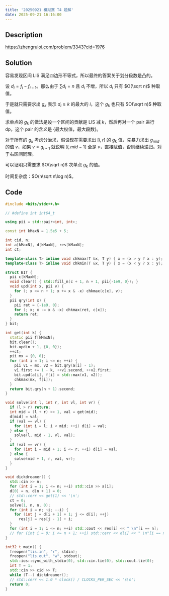 ```yaml
---
title: '20250921 模拟赛 T4 题解'
date: 2025-09-21 16:16:00
---
```


## Description

<https://zhengruioi.com/problem/3343?cid=1976>

## Solution

容易发现区间 LIS 满足四边形不等式，所以最终的答案关于划分段数是凸的。

设 $d_i=f_i-f_{i-1}$。那么由于 $\sum d_i=n$ 且 $d_i$ 不增，所以 $d_i$ 只有 $O(\sqrt n)$ 种取值。

于是就只需要求出 $g_k$ 表示 $d_i\geq k$ 的最大的 $i$，这个 $g_k$ 也只有 $O(\sqrt n)$ 种取值。

求单点的 $g_k$ 的做法是设一个区间的贡献是 LIS 减 $k$，然后再对一个 pair 进行 dp，这个 pair 的含义是 {最大权值，最大段数}。

对于所有的 $g_k$ 考虑分治求，假设现在需要求出 $[l,r]$ 的 $g_k$ 值，先暴力求出 $g_{mid}$ 的值 $v$，如果 $v=g_{l-1}$ 就说明 $[l,mid-1]$ 全是 $v$，直接赋值，否则继续递归。对于右区间同理。

可以证明只需要求 $O(\sqrt n)$ 次单点 $g_k$ 的值。

时间复杂度：$O(n\sqrt n\log n)$。

## Code

```cpp
#include <bits/stdc++.h>

// #define int int64_t

using pii = std::pair<int, int>;

const int kMaxN = 1.5e5 + 5;

int cid, n;
int a[kMaxN], d[kMaxN], res[kMaxN];
int ct;

template<class T> inline void chkmax(T &x, T y) { x = (x > y ? x : y); }
template<class T> inline void chkmin(T &x, T y) { x = (x < y ? x : y); }

struct BIT {
  pii c[kMaxN];
  void clear() { std::fill_n(c + 1, n + 1, pii{-1e9, 0}); }
  void upd(int x, pii v) {
    for (; x <= n + 1; x += x & -x) chkmax(c[x], v);
  }
  pii qry(int x) {
    pii ret = {-1e9, 0};
    for (; x; x -= x & -x) chkmax(ret, c[x]);
    return ret;
  }
} bit;

int get(int k) {
  static pii f[kMaxN];
  bit.clear();
  bit.upd(n + 1, {0, 0});
  ++ct;
  pii mx = {0, 0};
  for (int i = 1; i <= n; ++i) {
    pii v1 = mx, v2 = bit.qry(a[i] - 1);
    v1.first += 1 - k, ++v1.second, ++v2.first;
    bit.upd(a[i], f[i] = std::max(v1, v2));
    chkmax(mx, f[i]);
  }
  return bit.qry(n + 1).second;
}

void solve(int l, int r, int vl, int vr) {
  if (l > r) return;
  int mid = (l + r) >> 1, val = get(mid);
  d[mid] = val;
  if (val == vl) {
    for (int i = l; i < mid; ++i) d[i] = val;
  } else {
    solve(l, mid - 1, vl, val);
  }
  if (val == vr) {
    for (int i = mid + 1; i <= r; ++i) d[i] = val;
  } else {
    solve(mid + 1, r, val, vr);
  }
}

void dickdreamer() {
  std::cin >> n;
  for (int i = 1; i <= n; ++i) std::cin >> a[i];
  d[0] = n, d[n + 1] = 0;
  // std::cerr << get(1) << '\n';
  ct = 0;
  solve(1, n, n, 0);
  for (int i = n; ~i; --i) {
    for (int j = d[i + 1] + 1; j <= d[i]; ++j)
      res[j] = res[j - 1] + i;
  }
  for (int i = 1; i <= n; ++i) std::cout << res[i] << " \n"[i == n];
  // for (int i = 0; i <= n + 1; ++i) std::cerr << d[i] << " \n"[i == n + 1];
}

int32_t main() {
  freopen("lis.in", "r", stdin);
  freopen("lis.out", "w", stdout);
  std::ios::sync_with_stdio(0), std::cin.tie(0), std::cout.tie(0);
  int T = 1;
  std::cin >> cid >> T;
  while (T--) dickdreamer();
  // std::cerr << 1.0 * clock() / CLOCKS_PER_SEC << "s\n";
  return 0;
}
```
